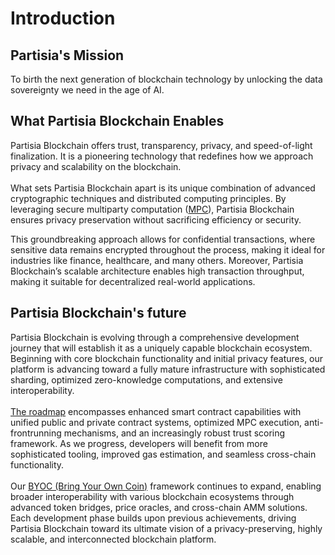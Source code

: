 # Introduction

## Partisia's Mission

To birth the next generation of blockchain technology by unlocking the data sovereignty we need in the age of AI.

## What Partisia Blockchain Enables

Partisia Blockchain offers trust, transparency, privacy, and speed-of-light finalization. It is a pioneering technology that redefines how we approach privacy and scalability on the blockchain.\
\
What sets Partisia Blockchain apart is its unique combination of advanced cryptographic techniques and distributed computing principles. By leveraging secure multiparty computation ([MPC](broken-reference)), Partisia Blockchain ensures privacy preservation without sacrificing efficiency or security.

This groundbreaking approach allows for confidential transactions, where sensitive data remains encrypted throughout the process, making it ideal for industries like finance, healthcare, and many others. Moreover, Partisia Blockchain’s scalable architecture enables high transaction throughput, making it suitable for decentralized real-world applications.

## Partisia Blockchain's future

Partisia Blockchain is evolving through a comprehensive development journey that will establish it as a uniquely capable blockchain ecosystem. Beginning with core blockchain functionality and initial privacy features, our platform is advancing toward a fully mature infrastructure with sophisticated sharding, optimized zero-knowledge computations, and extensive interoperability.\
[\
The roadmap](../../welcome-to-partisia/our-roadmap.md) encompasses enhanced smart contract capabilities with unified public and private contract systems, optimized MPC execution, anti-frontrunning mechanisms, and an increasingly robust trust scoring framework. As we progress, developers will benefit from more sophisticated tooling, improved gas estimation, and seamless cross-chain functionality.\
\
Our [BYOC (Bring Your Own Coin)](../guides/byoc/) framework continues to expand, enabling broader interoperability with various blockchain ecosystems through advanced token bridges, price oracles, and cross-chain AMM solutions. Each development phase builds upon previous achievements, driving Partisia Blockchain toward its ultimate vision of a privacy-preserving, highly scalable, and interconnected blockchain platform.

